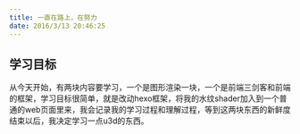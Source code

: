 ```yaml
---
title: 一直在路上，在努力
date: 2016/3/13 20:46:25
---
```

## 学习目标
从今天开始，有两块内容要学习<!-- more -->，一个是图形渲染一块，一个是前端三剑客和前端的框架，学习目标很简单，就是改动hexo框架，将我的水纹shader加入到一个普通的web页面里来，我会记录我的学习过程和理解过程，等到这两块东西的新鲜度结束以后，我决定学习一点u3d的东西。
